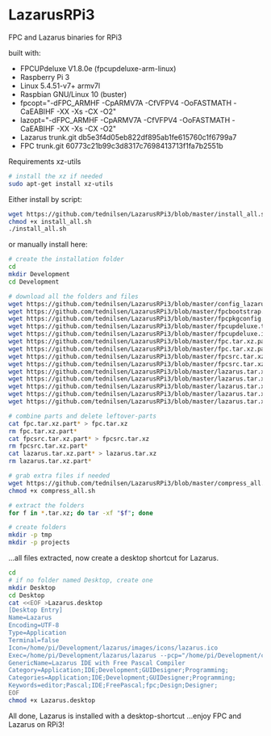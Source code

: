 # LazarusRPi3
FPC and Lazarus binaries for RPi3

built with:
* FPCUPdeluxe V1.8.0e (fpcupdeluxe-arm-linux)
* Raspberry Pi 3
* Linux 5.4.51-v7+ armv7l
* Raspbian GNU/Linux 10 (buster)
* fpcopt="-dFPC_ARMHF -CpARMV7A -CfVFPV4 -OoFASTMATH -CaEABIHF -XX -Xs -CX -O2"
* lazopt="-dFPC_ARMHF -CpARMV7A -CfVFPV4 -OoFASTMATH -CaEABIHF -XX -Xs -CX -O2"
* Lazarus trunk.git db5e3f4d05eb822df895ab1fe615760c1f6799a7
* FPC trunk.git 60773c21b99c3d8317c7698413713f1fa7b2551b

Requirements xz-utils

```bash
# install the xz if needed
sudo apt-get install xz-utils
```

Either install by script:

```bash
wget https://github.com/tednilsen/LazarusRPi3/blob/master/install_all.sh
chmod +x install_all.sh
./install_all.sh
```

or manually install here:

```bash
# create the installation folder
cd
mkdir Development
cd Development

# download all the folders and files
wget https://github.com/tednilsen/LazarusRPi3/blob/master/config_lazarus.tar.xz
wget https://github.com/tednilsen/LazarusRPi3/blob/master/fpcbootstrap.tar.xz
wget https://github.com/tednilsen/LazarusRPi3/blob/master/fpcpkgconfig.tar.xz
wget https://github.com/tednilsen/LazarusRPi3/blob/master/fpcupdeluxe.tar.xz
wget https://github.com/tednilsen/LazarusRPi3/blob/master/fpcupdeluxe.ini
wget https://github.com/tednilsen/LazarusRPi3/blob/master/fpc.tar.xz.partaa
wget https://github.com/tednilsen/LazarusRPi3/blob/master/fpc.tar.xz.partab
wget https://github.com/tednilsen/LazarusRPi3/blob/master/fpcsrc.tar.xz.partaa
wget https://github.com/tednilsen/LazarusRPi3/blob/master/fpcsrc.tar.xz.partab
wget https://github.com/tednilsen/LazarusRPi3/blob/master/lazarus.tar.xz.partaa
wget https://github.com/tednilsen/LazarusRPi3/blob/master/lazarus.tar.xz.partab
wget https://github.com/tednilsen/LazarusRPi3/blob/master/lazarus.tar.xz.partac
wget https://github.com/tednilsen/LazarusRPi3/blob/master/lazarus.tar.xz.partad
wget https://github.com/tednilsen/LazarusRPi3/blob/master/lazarus.tar.xz.partae

# combine parts and delete leftover-parts
cat fpc.tar.xz.part* > fpc.tar.xz
rm fpc.tar.xz.part*
cat fpcsrc.tar.xz.part* > fpcsrc.tar.xz
rm fpcsrc.tar.xz.part*
cat lazarus.tar.xz.part* > lazarus.tar.xz
rm lazarus.tar.xz.part*

# grab extra files if needed
wget https://github.com/tednilsen/LazarusRPi3/blob/master/compress_all.sh
chmod +x compress_all.sh

# extract the folders
for f in *.tar.xz; do tar -xf "$f"; done

# create folders
mkdir -p tmp
mkdir -p projects
```

...all files extracted, now create a desktop shortcut for Lazarus.
```bash
cd
# if no folder named Desktop, create one
mkdir Desktop
cd Desktop
cat <<EOF >Lazarus.desktop
[Desktop Entry]
Name=Lazarus
Encoding=UTF-8
Type=Application
Terminal=false
Icon=/home/pi/Development/lazarus/images/icons/lazarus.ico
Exec=/home/pi/Development/lazarus/lazarus --pcp="/home/pi/Development/config_lazarus" %f
GenericName=Lazarus IDE with Free Pascal Compiler
Category=Application;IDE;Development;GUIDesigner;Programming;
Categories=Application;IDE;Development;GUIDesigner;Programming;
Keywords=editor;Pascal;IDE;FreePascal;fpc;Design;Designer;
EOF
chmod +x Lazarus.desktop
```

All done, Lazarus is installed with a desktop-shortcut ...enjoy FPC and Lazarus on RPi3!

